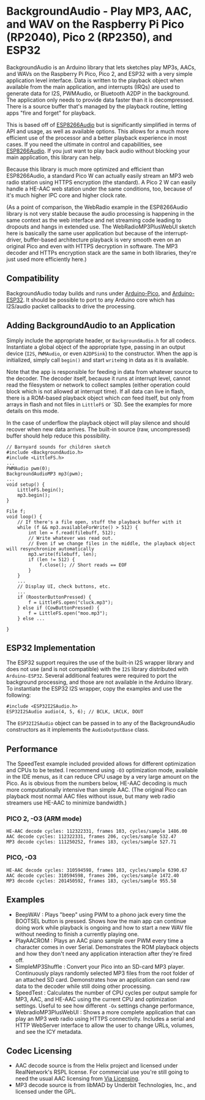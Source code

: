 # BackgroundAudio - Play MP3, AAC, and WAV on the Raspberry Pi Pico (RP2040), Pico 2 (RP2350), and ESP32

BackgroundAudio is an Arduino library that lets sketches play MP3s, AACs, and WAVs on the Raspberry Pi Pico,
Pico 2, and ESP32 with a very simple application level interface.  Data is written to the playback object when
available from the main application, and interrupts (IRQs) are used to generate data for I2S, PWMAudio,
or Bluetooth A2DP in the background.  The application only needs to provide data faster than it is
decompressed.  There is a source buffer that's managed by the playback routine, letting apps "fire and forget"
for playback.

This is based off of [ESP8266Audio](https://github.com/earlephilhower/ESP8266Audio) but is
significantly simplified in terms of API and usage, as well as available options. This allows for a much
more efficient use of the processor and a better playback experience in most cases.  If you need the ultimate
in control and capabilities, see [ESP8266Audio](https://github.com/earlephilhower/ESP8266Audio).  If you
just want to play back audio without blocking your main application, this library can help.

Because this library is much more optimized and efficient than ESP8266Audio, a standard Pico W can actually
easily stream an MP3 web radio station using HTTPS encryption (the standard).  A Pico 2 W can easily handle
a HE-AAC web station under the same conditions, too, because of it's much higher IPC core and higher clock
rate.

(As a point of comparison, the WebRadio example in the ESP8266Audio library is not very stable because the
audio processing is happening in the same context as the web interface and net streaming code leading to
dropouts and hangs in extended use.  The WebRadioMP3PlusWebUI sketch here is basically the same user application
but because of the interrupt-driver, buffer-based architecture playback is very smooth even on an original
Pico and even with HTTPS decryption in software.  The MP3 decoder and HTTPs encryption stack are the same
in both libraries, they're just used more efficiently here.)

## Compatibility

BackgroundAudio today builds and runs under [Arduino-Pico](https://github.com/earlephilhower/arduino-pico),
and [Arduino-ESP32](https://github.com/espressif/arduino-esp32).  It should be possible to port to any
Arduino core which has I2S/audio packet callbacks to drive the processing.

## Adding BackgroundAudio to an Application

Simply include the appropriate header, or `BackgroundAudio.h` for all codecs.  Instantiate a global object of
the appropriate type, passing in an output device (`I2S`, `PWMAudio`, or even `A2DPSink`) to the constructor.
When the app is initialized, simply call `begin()` and start `write`ing in data as it is available.

Note that the app is responsible for feeding in data from whatever source to the decoder.  The decoder itself,
because it runs at interrupt level, cannot read the filesystem or network to collect samples (either operation
could block which is not allowed at interrupt time).  If all data can live in flash, there is a ROM-based
playback object which _can_ feed itself, but only from arrays in flash and not files in `LittleFS` or `SD.  See
the examples for more details on this mode.

In the case of underflow the playback object will play silence and should recover when new data arrives.  The
built-in source (raw, uncompressed) buffer should help reduce this possibility.

````
// Barnyard sounds for children sketch
#include <BackgroundAudio.h>
#include <LittleFS.h>
...
PWMAudio pwm(0);
BackgroundAudioMP3 mp3(pwm);
...
void setup() {
    LittleFS.begin();
    mp3.begin();
}

File f;
void loop() {
    // If there's a file open, stuff the playback buffer with it
    while (f && mp3.availableForWrite() > 512) {
        int len = f.read(filebuff, 512);
        // Write whatever was read out.
        // Even if we change files in the middle, the playback object will resynchronize automatically
        mp3.write(filebuff, len);
        if (len != 512) {
            f.close(); // Short reads == EOF
        }
    }
    ...
    // Display UI, check buttons, etc.
    ...
    if (RoosterButtonPressed) {
        f = LittleFS.open("cluck.mp3");
    } else if (CowButtonPressed) {
        f = LittleFS.open("moo.mp3");
    } else ...

}
````

## ESP32 Implementation

The ESP32 support requires the use of the built-in I2S wrapper library and does not use (and is not
compatible) with the `I2S` library distributed with `Arduino-ESP32`.  Several additional features
were required to port the background processing, and those are not available in the Arduino library.
To instantiate the ESP32 I2S wrapper, copy the examples and use the following:

````
#include <ESP32I2SAudio.h>
ESP32I2SAudio audio(4, 5, 6); // BCLK, LRCLK, DOUT
````

The `ESP32I2SAudio` object can be passed in to any of the BackgroundAudio constructors as it implements
the `AudioOutputBase` class.

## Performance

The SpeedTest example included provided allows for different optimization and CPUs to be tested.  I
recommend using `-O3` optimization mode, available in the IDE menus, as it can reduce CPU usage by
a very large amount on the Pico.  As is obvious from the numbers below, HE-AAC decoding is much more
computationally intensive than simple AAC.  (The original Pico can playback most normal AAC files without
issue, but many web radio streamers use HE-AAC to minimize bandwidth.)

### PICO 2, -O3  (ARM mode)
````
HE-AAC decode cycles: 112322331, frames 103, cycles/sample 1486.00
AAC decode cycles: 112322331, frames 206, cycles/sample 532.47
MP3 decode cycles: 111250252, frames 183, cycles/sample 527.71
````

### PICO, -O3
````
HE-AAC decode cycles: 310594598, frames 103, cycles/sample 6390.67
AAC decode cycles: 310594598, frames 206, cycles/sample 1472.40
MP3 decode cycles: 201450592, frames 183, cycles/sample 955.58
````

## Examples

* BeepWAV : Plays "beep" using PWM to a phono jack every time the BOOTSEL button is pressed.  Shows how the main app can continue doing work while playback is ongoing and how to start a new WAV file without needing to finish a currently playing one.
* PlayAACROM : Plays an AAC piano sample over PWM every time a character comes in over Serial.  Demonstrates the ROM playback objects and how they don't need any application interaction after they're fired off.
* SimpleMP3Shuffle : Convert your Pico into an SD-card MP3 player.  Continuously plays randomly selected MP3 files from the root folder of an attached SD card.  Demonstrates how an application can send raw data to the decoder while still doing other processing.
* SpeedTest : Calculates the number of CPU cycles per output sample for MP3, AAC, and HE-AAC using the current CPU and optimization settings.  Useful to see how different `-Ox` settings change performance,
* WebradioMP3PlusWebUI : Shows a more complete application that can play an MP3 web radio using HTTPS connectivity.  Includes a serial and HTTP WebServer interface to allow the user to change URLs, volumes, and see the ICY metadata.

## Codec Licensing

* AAC decode source is from the Helix project and licensed under RealNetwork's RSPL license.  For commercial use you're still going to need the usual AAC licensing from [Via Licensing](http://www.via-corp.com/us/en/licensing/aac/overview.html).
* MP3 decode source is from libMAD by Underbit Technologies, Inc., and licensed under the GPL.
